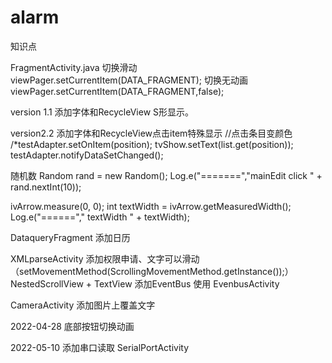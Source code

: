 # alarm
知识点

FragmentActivity.java
   切换滑动
   viewPager.setCurrentItem(DATA_FRAGMENT);
   切换无动画
   viewPager.setCurrentItem(DATA_FRAGMENT,false);


version 1.1
添加字体和RecycleView S形显示。

version2.2
添加字体和RecycleView点击item特殊显示
//点击条目变颜色
/*testAdapter.setOnItem(position);
tvShow.setText(list.get(position));
testAdapter.notifyDataSetChanged();

随机数
Random rand = new Random();
Log.e("=======","mainEdit click " + rand.nextInt(10));

ivArrow.measure(0, 0);
int textWidth = ivArrow.getMeasuredWidth();
Log.e("======"," textWidth " + textWidth);


DataqueryFragment 添加日历

XMLparseActivity 添加权限申请、文字可以滑动（setMovementMethod(ScrollingMovementMethod.getInstance());）
NestedScrollView + TextView
添加EventBus 使用 EvenbusActivity


CameraActivity  添加图片上覆盖文字

2022-04-28
底部按钮切换动画

2022-05-10 添加串口读取
SerialPortActivity